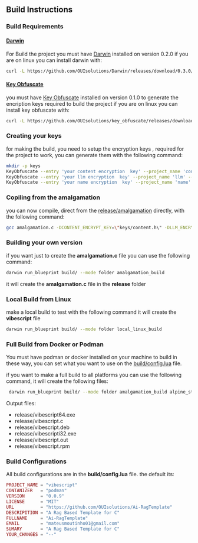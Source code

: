 ## Build Instructions

### Build Requirements 
#### [Darwin](https://github.com/OUIsolutions/Darwin)  
For Build the project you must have [Darwin](https://github.com/OUIsolutions/Darwin) installed on version 0.2.0
if you are on linux you can install darwin with:

```bash
curl -L https://github.com/OUIsolutions/Darwin/releases/download/0.3.0/darwin.out -o darwin.out && sudo chmod +x darwin.out &&  sudo  mv darwin.out /usr/bin/darwin

```
#### [Key Obfuscate](https://github.com/OUIsolutions/key_obfuscate)  
you must have [Key Obfuscate](https://github.com/OUIsolutions/key_obfuscate) installed on version 0.1.0  to generate the encription keys required to build the project
if you are on linux you can install key obfuscate with:

```bash
curl -L https://github.com/OUIsolutions/key_obfuscate/releases/download/0.0.1/KeyObfuscate.out -o KeyObfuscate  && sudo chmod +x  KeyObfuscate  && sudo mv KeyObfuscate  /bin/KeyObfuscate 
```


### Creating your keys
for making the build, you need to setup  the encryption keys , required for the project to work, you can generate them with the following command:
```bash
mkdir -p keys
KeyObfuscate --entry 'your content encryption  key' --project_name 'content' --output 'keys/content.h'
KeyObfuscate --entry 'your llm encryption  key' --project_name 'llm' --output 'keys/llm.h'
KeyObfuscate --entry 'your name encryption  key' --project_name 'name' --output 'keys/name.h'
```
### Copiling from the amalgamation
you can now compile, direct from the [release/amalgamation](/release/amalgamation) directly, with the following command:
```bash
gcc amalgamation.c -DCONTENT_ENCRYPT_KEY=\"keys/content.h\" -DLLM_ENCRYPT_KEY=\"keys/llm.h\" -DNAME_ENCRYPT_KEY=\"keys/name.h\" -o vibescript
```

### Building your own version
if you want just to create the **amalgamation.c** file you can use the following command:
```bash
darwin run_blueprint build/ --mode folder amalgamation_build
```
it will create the **amalgamation.c** file in the **release** folder

### Local Build from Linux
make a local build to test with the following command it will create the **vibescript** file
```bash
darwin run_blueprint build/ --mode folder local_linux_build  

```

### Full Build from Docker or Podman
You must have podman or docker installed on your machine to build in these way, you can set what you want to use on the [build/config.lua](/build/config.lua) file.

if you want to make a full build to all platforms you can use the following command, it will create the following files:
```bash
 darwin run_blueprint build/ --mode folder amalgamation_build alpine_static_build windowsi32_build windows64_build rpm_static_build debian_static_build  
```

Output files:
- release/vibescript64.exe
- release/vibescript.c
- release/vibescript.deb
- release/vibescripti32.exe
- release/vibescript.out
- release/vibescript.rpm

### Build Configurations
All build configurations are in the **build/config.lua** file.
the default its: 
```lua
PROJECT_NAME = "vibescript"
CONTANIZER   = "podman"
VERSION      = "0.0.9"
LICENSE      = "MIT"
URL          = "https://github.com/OUIsolutions/Ai-RagTemplate"
DESCRIPITION = "A Rag Based Template for C"
FULLNAME     = "Ai-RagTemplate"
EMAIL        = "mateusmoutinho01@gmail.com"
SUMARY       = "A Rag Based Template for C"
YOUR_CHANGES = "--"
```


